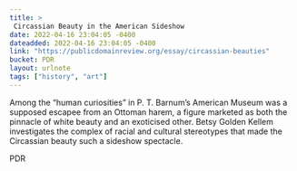 ```yaml
---
title: > 
 Circassian Beauty in the American Sideshow
date: 2022-04-16 23:04:05 -0400
dateadded: 2022-04-16 23:04:05 -0400
link: "https://publicdomainreview.org/essay/circassian-beauties"
bucket: PDR
layout: urlnote
tags: ["history", "art"]
--- 
```

Among the “human curiosities” in P. T. Barnum’s American Museum was a supposed escapee from an Ottoman harem, a figure marketed as both the pinnacle of white beauty and an exoticised other. Betsy Golden Kellem investigates the complex of racial and cultural stereotypes that made the Circassian beauty such a sideshow spectacle.
 <!-- end excerpt --> 
<div class='bucket'><a class='internal-link' src='_notes/buckets/PDR'>PDR</a></div> 
